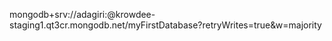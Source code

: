 mongodb+srv://adagiri:<password>@krowdee-staging1.qt3cr.mongodb.net/myFirstDatabase?retryWrites=true&w=majority